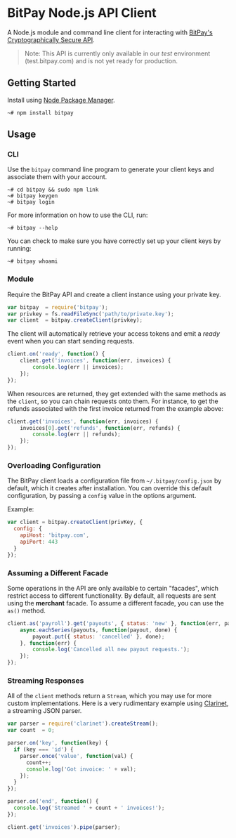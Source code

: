 BitPay Node.js API Client
==========================

A Node.js module and command line client for interacting with [BitPay's Cryptographically Secure API](https://test.bitpay.com/api).

> Note: This API is currently only available in our *test* environment (test.bitpay.com) and is not yet ready for production.

## Getting Started

Install using [Node Package Manager](https://www.npmjs.org/).

```
~# npm install bitpay
```

## Usage

### CLI

Use the `bitpay` command line program to generate your client keys and associate them with your account.

```
~# cd bitpay && sudo npm link
~# bitpay keygen
~# bitpay login
```

For more information on how to use the CLI, run:

```
~# bitpay --help
```

You can check to make sure you have correctly set up your client keys by running:

```
~# bitpay whoami
```

### Module

Require the BitPay API and create a client instance using your private key.

```js
var bitpay  = require('bitpay');
var privkey = fs.readFileSync('path/to/private.key');
var client  = bitpay.createClient(privkey);
```

The client will automatically retrieve your access tokens and emit a *ready* event when you can start sending requests.

```js
client.on('ready', function() {
    client.get('invoices', function(err, invoices) {
        console.log(err || invoices);
    });
});
```

When resources are returned, they get extended with the same methods as the `client`, so you can chain requests onto them. For instance, to get the refunds associated with the first invoice returned from the example above:

```js
client.get('invoices', function(err, invoices) {
    invoices[0].get('refunds', function(err, refunds) {
        console.log(err || refunds);
    });
});
```

### Overloading Configuration

The BitPay client loads a configuration file from `~/.bitpay/config.json` by default, which it creates after installation.
You can override this default configuration, by passing a `config` value in the options argument.

Example:

```js
var client = bitpay.createClient(privKey, {
  config: {
    apiHost: 'bitpay.com',
    apiPort: 443
  }
});
```

### Assuming a Different Facade

Some operations in the API are only available to certain "facades", which restrict access to different functionality. By default, all requests are sent using the **merchant** facade. To assume a different facade, you can use the `as()` method.

```js
client.as('payroll').get('payouts', { status: 'new' }, function(err, payouts) {
    async.eachSeries(payouts, function(payout, done) {
        payout.put({ status: 'cancelled' }, done);
    }, function(err) {
        console.log('Cancelled all new payout requests.');
    });
});
```

### Streaming Responses

All of the `client` methods return a `Stream`, which you may use for more custom implementations. Here is a very rudimentary example using [Clarinet](https://github.com/dscape/clarinet), a streaming JSON parser.

```js
var parser = require('clarinet').createStream();
var count  = 0;

parser.on('key', function(key) {
  if (key === 'id') {
    parser.once('value', function(val) {
      count++;
      console.log('Got invoice: ' + val);
    });
  }
});

parser.on('end', function() {
  console.log('Streamed ' + count + ' invoices!');
});

client.get('invoices').pipe(parser);
```
